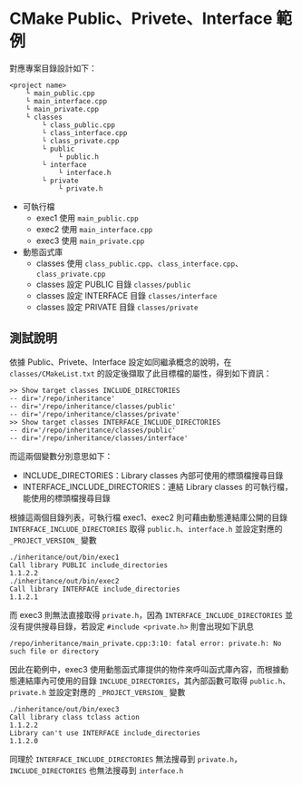 # CMake Public、Privete、Interface 範例

對應專案目錄設計如下：

```
<project name>
    └ main_public.cpp
    └ main_interface.cpp
    └ main_private.cpp
    └ classes
        └ class_public.cpp
        └ class_interface.cpp
        └ class_private.cpp
        └ public
            └ public.h
        └ interface
            └ interface.h
        └ private
            └ private.h
```

+ 可執行檔
    - exec1 使用 ```main_public.cpp```
    - exec2 使用 ```main_interface.cpp```
    - exec3 使用 ```main_private.cpp```
+ 動態函式庫
    - classes 使用 ```class_public.cpp```、```class_interface.cpp```、```class_private.cpp```
    - classes 設定 PUBLIC 目錄 ```classes/public```
    - classes 設定 INTERFACE 目錄 ```classes/interface```
    - classes 設定 PRIVATE 目錄 ```classes/private```

## 測試說明

依據 Public、Privete、Interface 設定如同繼承概念的說明，在 ```classes/CMakeList.txt``` 的設定後擷取了此目標檔的屬性，得到如下資訊：

```
>> Show target classes INCLUDE_DIRECTORIES
-- dir='/repo/inheritance'
-- dir='/repo/inheritance/classes/public'
-- dir='/repo/inheritance/classes/private'
>> Show target classes INTERFACE_INCLUDE_DIRECTORIES
-- dir='/repo/inheritance/classes/public'
-- dir='/repo/inheritance/classes/interface'
```

而這兩個變數分別意思如下：

+ INCLUDE_DIRECTORIES：Library classes 內部可使用的標頭檔搜尋目錄
+ INTERFACE_INCLUDE_DIRECTORIES：連結 Library classes 的可執行檔，能使用的標頭檔搜尋目錄

根據這兩個目錄列表，可執行檔 exec1、exec2 則可藉由動態連結庫公開的目錄 ```INTERFACE_INCLUDE_DIRECTORIES``` 取得 ```public.h```、```interface.h``` 並設定對應的 ```_PROJECT_VERSION_``` 變數

```
./inheritance/out/bin/exec1
Call library PUBLIC include_directories
1.1.2.2
./inheritance/out/bin/exec2
Call library INTERFACE include_directories
1.1.2.1
```

而 exec3 則無法直接取得 ```private.h```，因為 ```INTERFACE_INCLUDE_DIRECTORIES``` 並沒有提供搜尋目錄，若設定 ```#include <private.h>``` 則會出現如下訊息

```
/repo/inheritance/main_private.cpp:3:10: fatal error: private.h: No such file or directory
```

因此在範例中，exec3 使用動態函式庫提供的物件來呼叫函式庫內容，而根據動態連結庫內可使用的目錄 ```INCLUDE_DIRECTORIES```，其內部函數可取得 ```public.h```、```private.h``` 並設定對應的 ```_PROJECT_VERSION_``` 變數

```
./inheritance/out/bin/exec3
Call library class tclass action
1.1.2.2
Library can't use INTERFACE include_directories
1.1.2.0
```

同理於 ```INTERFACE_INCLUDE_DIRECTORIES``` 無法搜尋到 ```private.h```，```INCLUDE_DIRECTORIES``` 也無法搜尋到 ```interface.h```

